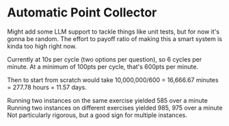 # Automatic Point Collector

Might add some LLM support to tackle things like unit tests, but for now it's gonna be random. The effort to payoff ratio of making this a smart system is kinda too high right now. 

Currently at 10s per cycle (two options per question), so 6 cycles per minute. At a minimum of 100pts per cycle, that's 600pts per minute.

Then to start from scratch would take 10,000,000/600 = 16,666.67 minutes = 277.78 hours = 11.57 days.


Running two instances on the same exercise yielded 585 over a minute
Running two instances on different exercises yielded 985, 975 over a minute
Not particularly rigorous, but a good sign for multiple instances.
